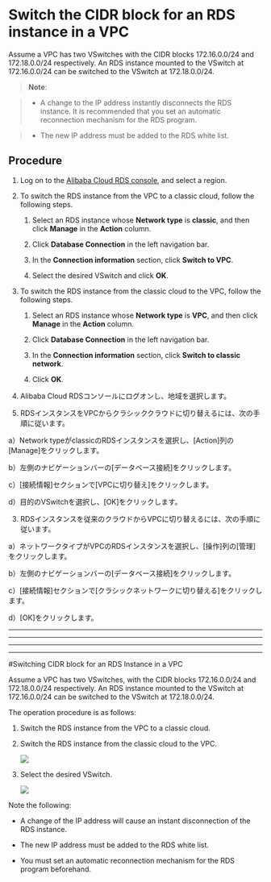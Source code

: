 # Switch the CIDR block for an RDS instance in a VPC

Assume a VPC has two VSwitches with the CIDR blocks 172.16.0.0/24 and 172.18.0.0/24 respectively. An RDS instance mounted to the VSwitch at 172.16.0.0/24 can be switched to the VSwitch at 172.18.0.0/24.

> **Note**:

> - A change to the IP address instantly disconnects the RDS instance. It is recommended that you set an automatic reconnection mechanism for the RDS program.

> - The new IP address must be added to the RDS white list.


## Procedure

1. Log on to the [Alibaba Cloud RDS console](https://rdsnew.console.aliyun.com/console/index#/rdsList/cn-hangzhou/basic/ "RDS console"), and select a region.

1. To switch the RDS instance from the VPC to a classic cloud, follow the following steps.

	1. Select an RDS instance whose **Network type** is **classic**, and then click **Manage** in the **Action** column.
	
	1. Click **Database Connection** in the left navigation bar.
	
	1. In the **Connection information** section, click **Switch to VPC**.
	
	1. Select the desired VSwitch and click **OK**.

1. To switch the RDS instance from the classic cloud to the VPC, follow the following steps.

	1. Select an RDS instance whose **Network type** is **VPC**, and then click **Manage** in the **Action** column.
	
	1. Click **Database Connection** in the left navigation bar.
	
	1. In the **Connection information** section, click **Switch to classic network**.
	
	1. Click **OK**.
  
  1. Alibaba Cloud RDSコンソールにログオンし、地域を選択します。

2. RDSインスタンスをVPCからクラシッククラウドに切り替えるには、次の手順に従います。

a）Network typeがclassicのRDSインスタンスを選択し、[Action]列の[Manage]をクリックします。

b）左側のナビゲーションバーの[データベース接続]をクリックします。

c）[接続情報]セクションで[VPCに切り替え]をクリックします。

d）目的のVSwitchを選択し、[OK]をクリックします。

3. RDSインスタンスを従来のクラウドからVPCに切り替えるには、次の手順に従います。

a）ネットワークタイプがVPCのRDSインスタンスを選択し、[操作]列の[管理]をクリックします。

b）左側のナビゲーションバーの[データベース接続]をクリックします。

c）[接続情報]セクションで[クラシックネットワークに切り替える]をクリックします。

d）[OK]をクリックします。

  -------------------
  ------------------
  --------------
  ----------
  #Switching CIDR block for an RDS Instance in a VPC


Assume a VPC has two VSwitches, with the CIDR blocks 172.16.0.0/24 and 172.18.0.0/24 respectively. An RDS instance mounted to the VSwitch at 172.16.0.0/24 can be switched to the VSwitch at 172.18.0.0/24.

The operation procedure is as follows:

1. Switch the RDS instance from the VPC to a classic cloud.

1. Switch the RDS instance from the classic cloud to the VPC.

	![](//docs-aliyun.cn-hangzhou.oss.aliyun-inc.com/en/vpc_en_us/0.0.11/assets/switch-to-vpc.jpg)

1. Select the desired VSwitch.

	![](//docs-aliyun.cn-hangzhou.oss.aliyun-inc.com/en/vpc_en_us/0.0.11/assets/choose-switch.jpg)

Note the following:

* A change of the IP address will cause an instant disconnection of the RDS instance.

* The new IP address must be added to the RDS white list.

* You must set an automatic reconnection mechanism for the RDS program beforehand.
